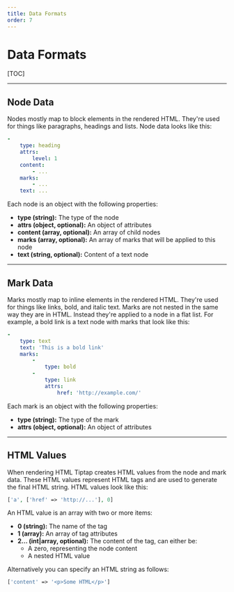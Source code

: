 ```yaml
---
title: Data Formats
order: 7
---
```


# Data Formats

[TOC]

---

## Node Data

Nodes mostly map to block elements in the rendered HTML. They're used for things like paragraphs, headings and lists. Node data looks like this:

```yaml
-
    type: heading
    attrs:
        level: 1
    content:
        - ...
    marks:
        - ...
    text: ...
```

Each node is an object with the following properties:

* **type (string):** The type of the node
* **attrs (object, optional):** An object of attributes
* **content (array, optional):** An array of child nodes
* **marks (array, optional):** An array of marks that will be applied to this node
* **text (string, optional):** Content of a text node

---

## Mark Data

Marks mostly map to inline elements in the rendered HTML. They're used for things like links, bold, and italic text. Marks are not nested in the same way they are in HTML. Instead they're applied to a node in a flat list. For example, a bold link is a text node with marks that look like this:

```yaml
-
    type: text
    text: 'This is a bold link'
    marks:
        -
            type: bold
        -
            type: link
            attrs:
                href: 'http://example.com/'
```

Each mark is an object with the following properties:

* **type (string):** The type of the mark
* **attrs (object, optional):** An object of attributes

---

## HTML Values

When rendering HTML Tiptap creates HTML values from the node and mark data. These HTML values represent HTML tags and are used to generate the final HTML string. HTML values look like this:

```php
['a', ['href' => 'http://...'], 0]
```

An HTML value is an array with two or more items:

* **0 (string):** The name of the tag
* **1 (array):** An array of tag attributes
* **2... (int\|array, optional):** The content of the tag, can either be:
    * A zero, representing the node content
    * A nested HTML value

Alternatively you can specify an HTML string as follows:

```php
['content' => '<p>Some HTML</p>']
```